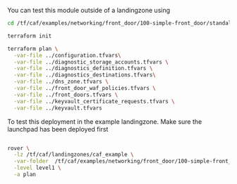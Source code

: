 You can test this module outside of a landingzone using

```bash
cd /tf/caf/examples/networking/front_door/100-simple-front_door/standalone/

terraform init

terraform plan \
  -var-file ../configuration.tfvars\
  -var-file ../diagnostic_storage_accounts.tfvars \
  -var-file ../diagnostics_definition.tfvars \
  -var-file ../diagnostics_destinations.tfvars\
  -var-file ../dns_zone.tfvars \
  -var-file ../front_door_waf_policies.tfvars \
  -var-file ../front_doors.tfvars \
  -var-file ../keyvault_certificate_requests.tfvars \
  -var-file ../keyvault.tfvars


```

To test this deployment in the example landingzone. Make sure the launchpad has been deployed first

```bash

rover \
  -lz /tf/caf/landingzones/caf_example \
  -var-folder  /tf/caf/examples/networking/front_door/100-simple-front_door/ \
  -level level1 \
  -a plan

```